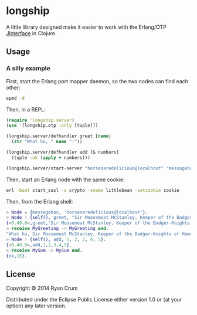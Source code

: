 # longship

A little library designed make it easier to work with the Erlang/OTP [JInterface](http://www.erlang.org/doc/apps/jinterface/jinterface_users_guide.html) in Clojure.

## Usage

### A silly example

First, start the Erlang port mapper daemon, so the two nodes can find each other:

```bash
epmd -d
```

Then, in a REPL:

```clojure
(require 'longship.server)
(use '[longship.otp :only [tuple]])

(longship.server/defhandler greet [name]
  (str "What ho, " name "!"))

(longship.server/defhandler add [& numbers]
  (tuple :ok (apply + numbers)))

(longship.server/start-server "horsesaredelicious@localhost" "messagebox" "cookie")
```

Then, start an Erlang node with the same cookie:

```bash
erl -boot start_sasl -s crypto -sname littlebean -setcookie cookie
```

Then, from the Erlang shell:

```erlang
> Node = {messagebox, 'horsesaredelicious@localhost'}.
> Node ! {self(), greet, "Sir Moosemeat McStanley, Keeper of the Badger-Knights of Hamramnon"}.
{<0.49.0>,greet,"Sir Moosemeat McStanley, Keeper of the Badger-Knights of Hamramnon"}
> receive MyGreeting -> MyGreeting end.
"What ho, Sir Moosemeat McStanley, Keeper of the Badger-Knights of Hamramnon!"
> Node ! {self(), add, 1, 2, 3, 4, 5}.
{<0.49.0>,add,1,2,3,4,5}.
> receive MySum -> MySum end.
{ok,15}.
```

## License

Copyright © 2014 Ryan Crum

Distributed under the Eclipse Public License either version 1.0 or (at
your option) any later version.
